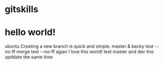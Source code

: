 gitskills
=========
hello world!
=========
ubuntu
Creating a new branch is quick and simple.
master & becky
test --no-ff merge
test --no-ff agian
I love this world!
test master and dev line upddate the same time
